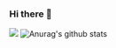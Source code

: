 ### Hi there 👋
![](https://komarev.com/ghpvc/?username=cg2581)
![Anurag's github stats](https://github-readme-stats.vercel.app/api?username=cg2581&hide=contribs,prs)
